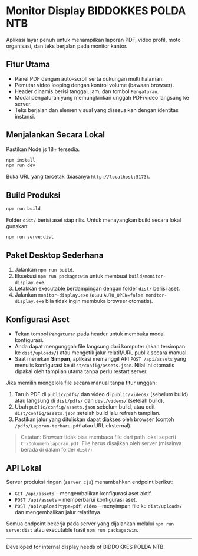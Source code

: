﻿# Monitor Display BIDDOKKES POLDA NTB

Aplikasi layar penuh untuk menampilkan laporan PDF, video profil, moto organisasi, dan teks berjalan pada monitor kantor.

## Fitur Utama

- Panel PDF dengan auto-scroll serta dukungan multi halaman.
- Pemutar video looping dengan kontrol volume (bawaan browser).
- Header dinamis berisi tanggal, jam, dan tombol ``Pengaturan``.
- Modal pengaturan yang memungkinkan unggah PDF/video langsung ke server.
- Teks berjalan dan elemen visual yang disesuaikan dengan identitas instansi.

## Menjalankan Secara Lokal

Pastikan Node.js 18+ tersedia.

```bash
npm install
npm run dev
```

Buka URL yang tercetak (biasanya `http://localhost:5173`).

## Build Produksi

```bash
npm run build
```

Folder `dist/` berisi aset siap rilis. Untuk menayangkan build secara lokal gunakan:

```bash
npm run serve:dist
```

## Paket Desktop Sederhana

1. Jalankan `npm run build`.
2. Eksekusi `npm run package:win` untuk membuat `build/monitor-display.exe`.
3. Letakkan executable berdampingan dengan folder `dist/` berisi aset.
4. Jalankan `monitor-display.exe` (atau `AUTO_OPEN=false monitor-display.exe` bila tidak ingin membuka browser otomatis).

## Konfigurasi Aset

- Tekan tombol ``Pengaturan`` pada header untuk membuka modal konfigurasi.
- Anda dapat mengunggah file langsung dari komputer (akan tersimpan ke `dist/uploads/`) atau mengetik jalur relatif/URL publik secara manual.
- Saat menekan **Simpan**, aplikasi memanggil API `POST /api/assets` yang menulis konfigurasi ke `dist/config/assets.json`. Nilai ini otomatis dipakai oleh tampilan utama tanpa perlu restart server.

Jika memilih mengelola file secara manual tanpa fitur unggah:

1. Taruh PDF di `public/pdfs/` dan video di `public/videos/` (sebelum build) atau langsung di `dist/pdfs/` dan `dist/videos/` (setelah build).
2. Ubah `public/config/assets.json` sebelum build, atau edit `dist/config/assets.json` setelah build lalu refresh tampilan.
3. Pastikan jalur yang dituliskan dapat diakses oleh browser (contoh `/pdfs/Laporan-terbaru.pdf` atau URL eksternal).

> Catatan: Browser tidak bisa membaca file dari path lokal seperti `C:\Dokumen\laporan.pdf`. File harus disajikan oleh server (misalnya berada di dalam folder `dist/`).

## API Lokal

Server produksi ringan (`server.cjs`) menambahkan endpoint berikut:

- `GET /api/assets` – mengembalikan konfigurasi aset aktif.
- `POST /api/assets` – memperbarui konfigurasi aset.
- `POST /api/upload?type=pdf|video` – menyimpan file ke `dist/uploads/` dan mengembalikan jalur relatifnya.

Semua endpoint bekerja pada server yang dijalankan melalui `npm run serve:dist` atau executable hasil `npm run package:win`.

---

Developed for internal display needs of BIDDOKKES POLDA NTB.

